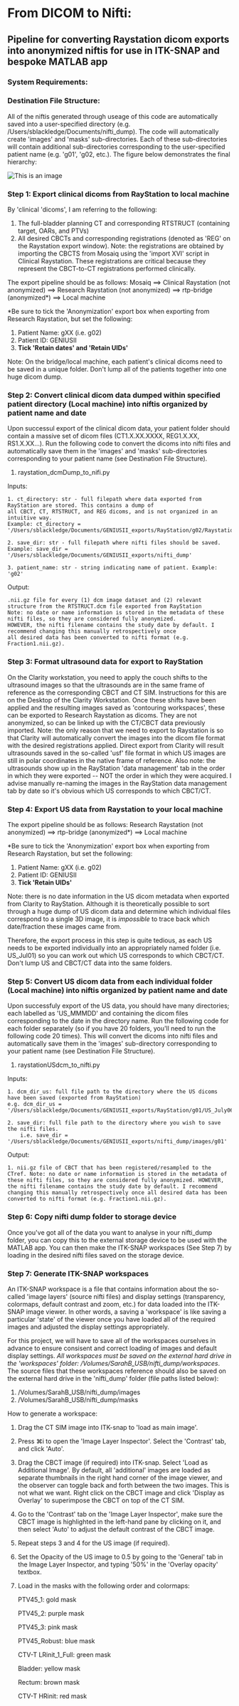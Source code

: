# From DICOM to Nifti:
## Pipeline for converting Raystation dicom exports into anonymized niftis for use in ITK-SNAP and bespoke MATLAB app

### System Requirements:

### Destination File Structure:
All of the niftis generated through useage of this code are automatically saved into a user-specified directory (e.g. /Users/sblackledge/Documents/nifti_dump). The code will automatically create 'images' and 'masks' sub-directories. Each of these sub-directories will contain additional sub-directories corresponding to the user-specified patient name (e.g. 'g01', 'g02, etc.). The figure below demonstrates the final hierarchy:

![This is an image](https://github.com/sarahannblackledge/GENIUSII/blob/master/directory_hierarchy.png)

### Step 1: Export clinical dicoms from RayStation to local machine
By 'clinical 'dicoms', I am referring to the following:
  1. The full-bladder planning CT and corresponding RTSTRUCT (containing target, OARs, and PTVs)
  2. All desired CBCTs and corresponding registrations (denoted as 'REG' on the Raystation export window). Note: the registrations are obtained by  importing the CBCTS from Mosaiq using the 'import XVI' script in Clinical Raystation. These registrations are critical because they represent the CBCT-to-CT registrations performed clinically.

The export pipeline should be as follows:
Mosaiq ==> Clinical Raystation (not anonymized) ==> Research Raystation (not anonymized) ==> rtp-bridge (anonymized*) ==> Local machine

*Be sure to tick the 'Anonymization' export box when exporting from Research Raystation, but set the following:
  1. Patient Name: gXX (i.e. g02)
  2. Patient ID: GENIUSII
  3. **Tick 'Retain dates' and 'Retain UIDs'**

Note: On the bridge/local machine, each patient's clinical dicoms need to be saved in a unique folder. Don't lump all of the patients together into one huge dicom dump.

### Step 2: Convert clinical dicom data dumped within specified patient directory (Local machine) into niftis organized by patient name and date
Upon successul export of the clinical dicom data, your patient folder should contain a massive set of dicom files (CT1.X.XX.XXXX, REG1.X.XX, RS1.X.XX...). Run the following code to convert the dicoms into nifti files and automatically save them in the 'images' and 'masks' sub-directories corresponding to your patient name (see Destination File Structure). 

1. raystation_dcmDump_to_nifi.py

  Inputs:
  
    1. ct_directory: str - full filepath where data exported from RayStation are stored. This contains a dump of 
    all CBCT, CT, RTSTRUCT, and REG dicoms, and is not organized in an intuitive way.
    Example: ct_directory =  '/Users/sblackledge/Documents/GENIUSII_exports/RayStation/g02/Raystation_CTdump'
    
    2. save_dir: str - full filepath where nifti files should be saved. 
    Example: save_dir = '/Users/sblackledge/Documents/GENIUSII_exports/nifti_dump'
    
    3. patient_name: str - string indicating name of patient. Example: 'g02'

Output:

    .nii.gz file for every (1) dcm image dataset and (2) relevant structure from the RTSTRUCT.dcm file exported from RayStation
    Note: no date or name information is stored in the metadata of these nifti files, so they are considered fully anonymized.
    HOWEVER, the nifti filename contains the study date by default. I recommend changing this manually retrospectively once
    all desired data has been converted to nifti format (e.g. Fraction1.nii.gz).

### Step 3: Format ultrasound data for export to RayStation
On the Clarity workstation, you need to apply the couch shifts to the ultrasound images so that the ultrasounds are in the same frame of reference as the corresponding CBCT and CT SIM. Instructions for this are on the Desktop of the Clarity Workstation. Once these shifts have been applied and the resulting images saved as 'contouring workspaces', these can be exported to Research Raystation as dicoms. They are not anonymized, so can be linked up with the CT/CBCT data previously imported. Note: the only reason that we need to export to Raystation is so that Clarity will automatically convert the images into the dicom file format with the desired registrations applied. Direct export from Clarity will result ultrasounds saved in the so-called 'usf' file format in which US images are still in polar coordinates in the native frame of reference. Also note: the ultrasounds show up in the RayStation 'data management' tab in the order in which they were exported -- NOT the order in which they were acquired. I advise manually re-naming the images in the RayStation data management tab by date so it's obvious which US corresponds to which CBCT/CT.

### Step 4: Export US data from Raystation to your local machine

The export pipeline should be as follows:
Research Raystation (not anonymized) ==> rtp-bridge (anonymized*) ==> Local machine

*Be sure to tick the 'Anonymization' export box when exporting from Research Raystation, but set the following:
  1. Patient Name: gXX (i.e. g02)
  2. Patient ID: GENIUSII
  3. **Tick 'Retain UIDs'**

Note: there is no date information in the US dicom metadata when exported from Clarity to RayStation. Although it is theoretically possible to sort through a huge dump of US dicom data and determine which individual files correspond to a single 3D image, it is *impossible* to trace back which date/fraction these images came from. 

Therefore, the export process in this step is quite tedious, as each US needs to be exported individually into an appropriately named folder (i.e. US_Jul01) so you can work out which US corresponds to which CBCT/CT. Don't lump US and CBCT/CT data into the same folders.

### Step 5: Convert US dicom data from each individual folder (Local machine) into niftis organized by patient name and date
Upon successfuly export of the US data, you should have many directories; each labelled as 'US_MMMDD' and containing the dicom files corresponding to the date in the directory name. Run the following code for each folder separately (so if you have 20 folders, you'll need to run the following code 20 times). This will convert the dicoms into nifti files and automatically save them in the 'images' sub-directory corresponding to your patient name (see Destination File Structure). 

 1. raystationUSdcm_to_nifti.py

  Inputs:

    1. dcm_dir_us: full file path to the directory where the US dicoms have been saved (exported from RayStation)
    e.g. dcm_dir_us = '/Users/sblackledge/Documents/GENIUSII_exports/RayStation/g01/US_July06'
    
    2. save_dir: full file path to the directory where you wish to save the nifti files. 
        i.e. save_dir = '/Users/sblackledge/Documents/GENIUSII_exports/nifti_dump/images/g01' 


Output:

    1. nii.gz file of CBCT that has been registered/resampled to the CTref. Note: no date or name information is stored in the metadata of these nifti files, so they are considered fully anonymized. HOWEVER, the nifti filename contains the study date by default. I recommend changing this manually retrospectively once all desired data has been converted to nifti format (e.g. Fraction1.nii.gz).

### Step 6: Copy nifti dump folder to storage device
Once you've got all of the data you want to analyse in your nifti_dump folder, you can copy this to the external storage device to be used with the MATLAB app. You can then make the ITK-SNAP workspaces (See Step 7) by loading in the desired nifti files saved on the storage device. 

### Step 7: Generate ITK-SNAP workspaces
An ITK-SNAP workspace is a file that contains information about the so-called 'image layers' (source nifti files) and display settings (transparency, colormaps, default contrast and zoom, etc.) for data loaded into the ITK-SNAP image viewer. In other words, a saving a 'workspace' is like saving a particular 'state' of the viewer once you have loaded all of the required images and adjusted the display settings appropriately. 

For this project, we will have to save all of the workspaces ourselves in advance to ensure consisent and correct loading of images and default display settings. *All workspaces must be saved on the external hard drive in the 'workspaces' folder: /Volumes/SarahB_USB/nifti_dump/workspaces*. The source files that these workspaces reference should also be saved on the external hard drive in the 'nifti_dump' folder (file paths listed below):

1. /Volumes/SarahB_USB/nifti_dump/images
2. /Volumes/SarahB_USB/nifti_dump/masks
  
How to generate a workspace:
  1. Drag the CT SIM image into ITK-snap to 'load as main image'. 
  2. Press ⌘i to open the 'Image Layer Inspector'. Select the 'Contrast' tab, and click 'Auto'.
  3. Drag the CBCT image (if required) into ITK-snap. Select 'Load as Additional Image'. By default, all 'additional' images are loaded as separate thumbnails in the right hand corner of the image viewer, and the observer can toggle back and forth between the two images. This is not what we want. Right click on the CBCT image and click 'Display as Overlay' to superimpose the CBCT on top of the CT SIM.
  4. Go to the 'Contrast' tab on the 'Image Layer Inspector', make sure the CBCT image is highlighted in the left-hand pane by clicking on it, and then select 'Auto' to adjust the default contrast of the CBCT image. 
  5. Repeat steps 3 and 4 for the US image (if required). 
  6. Set the Opacity of the US image to 0.5 by going to the 'General' tab in the Image Layer Inspector, and typing '50%' in the 'Overlay opacity' textbox.
  7. Load in the masks with the following order and colormaps:
  
      PTV45_1:	gold mask
      
      PTV45_2:	purple mask
      
      PTV45_3:	pink mask
      
      PTV45_Robust:	blue mask
      
      CTV-T LRinit_1_Full:	green mask
      
      Bladder:	yellow mask
      
      Rectum:	brown mask
      
      CTV-T HRinit: red mask
      

